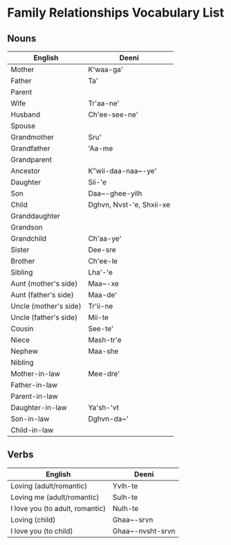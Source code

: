 # Family Relationships Vocabulary List

## Nouns

| English | Deeni |
|---|---|
| Mother | K'waa-ga' |
| Father | Ta' |
| Parent |  |
| Wife | Tr'aa-ne' |
| Husband | Ch'ee-see-ne' |
| Spouse |  |
| Grandmother | Sru' |
| Grandfather | 'Aa-me |
| Grandparent |  |
| Ancestor | K"wii-daa-naa~-ye' |
| Daughter | Sii-'e |
| Son | Daa~-ghee-yilh |
| Child | Dghvn, Nvst-'e, Shxii-xe |
| Granddaughter |  |
| Grandson |  |
| Grandchild | Ch'aa-ye' |
| Sister | Dee-sre |
| Brother | Ch'ee-le |
| Sibling | Lha'-'e  |
| Aunt (mother's side) | Maa~-xe |
| Aunt (father's side) | Maa-de' |
| Uncle (mother's side) | Tr'ii-ne |
| Uncle (father's side) | Mii-te |
| Cousin | See-te' |
| Niece | Mash-tr'e |
| Nephew | Maa-she |
| Nibling |  |
| Mother-in-law | Mee-dre' |
| Father-in-law |  |
| Parent-in-law |  |
| Daughter-in-law | Ya'sh-'vt |
| Son-in-law | Dghvn-da~' |
| Child-in-law |  |

## Verbs
| English | Deeni |
|---|---|
| Loving (adult/romantic)| Yvlh-te |
| Loving me (adult/romantic) | Sulh-te |
| I love you (to adult, romantic) | Nulh-te |
| Loving (child)| Ghaa~-srvn |
| I love you (to child) | Ghaa~-nvsht-srvn |
